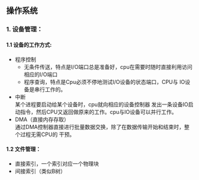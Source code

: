 ## 操作系统
### 1. 设备管理：
#### 1.1 设备的工作方式:  

- 程序控制 
	- 无条件传送，特点是I/O端口总是准备好，cpu在需要时随时直接利用访问相应的I/O端口
	- 程序查询，特点是Cpu必须不停地测试I/O设备的状态端口，CPU与
		IO设备是串行工作的。
- 中断   
	某个进程要启动给某个设备时，cpu就向相应的设备控制器
	发出一条设备IO启动指令，然后CPU又返回做原来的工作。cpu与IO设备可以并行工作。
- DMA（直接内存存取）  
	通过DMA控制器直接进行批量数据交换，除了在数据传输开始和结束时，整个过程无需CPU的
	干预。  
	
#### 1.2 文件管理：
- 直接索引，一个索引对应一个物理块
- 间接索引（类似B树）

